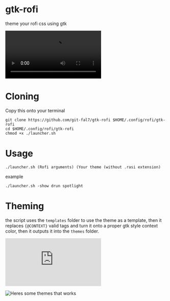 # gtk-rofi
theme your rofi css using gtk

![Video](video.mkv)

# Cloning

Copy this onto your terminal

```
git clone https://github.com/git-fal7/gtk-rofi $HOME/.config/rofi/gtk-rofi
cd $HOME/.config/rofi/gtk-rofi
chmod +x ./launcher.sh
```

# Usage

```./launcher.sh (Rofi arguments) (Your theme (without .rasi extension)```

example

```./launcher.sh -show drun spotlight```

# Theming

the script uses the ``templates`` folder to use the theme as a template, then it replaces ``{@CONTEXT}`` valid tags and turn it onto a proper gtk style context color, then it outputs it into the ``themes`` folder.

![List of style context colors](https://github.com/Git-Fal7/gtk-rofi/blob/8fab89f8efd8df3b1360a8f0ac97ecd7eda1fe53/scripts/file_gtk_style.py#L31)

![Heres some themes that works](https://github.com/Git-Fal7/gtk-rofi/tree/main/templates)
